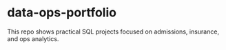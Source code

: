 # data-ops-portfolio
This repo shows practical SQL projects focused on admissions, insurance, and ops analytics.

